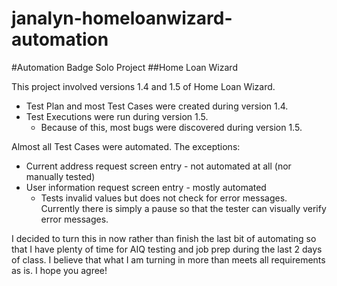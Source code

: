 # janalyn-homeloanwizard-automation
#Automation Badge Solo Project
##Home Loan Wizard

This project involved versions 1.4 and 1.5 of Home Loan Wizard.
  * Test Plan and most Test Cases were created during version 1.4.
  * Test Executions were run during version 1.5.
     * Because of this, most bugs were discovered during version 1.5.

Almost all Test Cases were automated. The exceptions:
  * Current address request screen entry - not automated at all (nor manually tested)
  * User information request screen entry - mostly automated
    * Tests invalid values but does not check for error messages. Currently there is simply a pause so that the tester can visually verify error messages.

I decided to turn this in now rather than finish the last bit of automating so that I have plenty of time for AIQ testing and job prep during the last 2 days of class. I believe that what I am turning in more than meets all requirements as is. I hope you agree!

